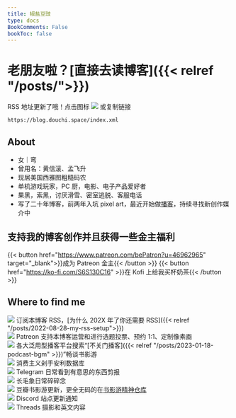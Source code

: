 ```yaml
---
title: 椒盐豆豉
type: docs
BookComments: False
bookToc: false
---
```

# 老朋友啦？[直接去读博客]({{< relref "/posts/">}})
 RSS 地址更新了哦！点击图标 [![](https://douchi.sfo3.cdn.digitaloceanspaces.com/random/logo/rss.png)](https://blog.douchi.space/index.xml) 或复制链接 
```
https://blog.douchi.space/index.xml
```
<!-- ![](dino.gif) -->
## About
- 女｜弯
- 曾用名：黄信滚、孟飞升
- 现居美国西雅图粗糙码农
- 单机游戏玩家，PC 厨，电影、电子产品爱好者
- 果黑，索黑，讨厌滑雪、密室逃脱、客服电话
- 写了二十年博客，前两年入坑 pixel art，最近开始做[播客](https://blog.douchi.space/podcast-bgm)，持续寻找新创作媒介中

## 支持我的博客创作并且获得一些金主福利
{{< button href="https://www.patreon.com/bePatron?u=46962965" target="_blank">}}成为 Patreon 金主{{< /button >}}
{{< button href="https://ko-fi.com/S6S130C16" >}}在 Kofi 上给我买杯奶茶{{< /button >}}

## Where to find me
[![](https://douchi.sfo3.cdn.digitaloceanspaces.com/random/logo/rss.png)](https://blog.douchi.space/index.xml) 订阅本博客 RSS，[为什么 202X 年了你还需要 RSS]({{< relref "/posts/2022-08-28-my-rss-setup">}}) \
[![](https://douchi.sfo3.cdn.digitaloceanspaces.com/random/logo/patreon.png)](https://www.patreon.com/bePatron?u=46962965) Patreon 支持本博客运营和进行选题投票、预约 1:1、定制像素画 \
[![](https://douchi.sfo3.cdn.digitaloceanspaces.com/random/logo/spotify.png)](https://open.spotify.com/show/3146ubWByIlxIPNNfTBCFZ) 各大泛用型播客平台搜索“[不关门播客]({{< relref "/posts/2023-01-18-podcast-bgm" >}})”畅谈书影游 \
[![](https://douchi.sfo3.cdn.digitaloceanspaces.com/random/logo/notion.png)](https://mtfront.notion.site/mtfront-shopping-reviews-e568ee6ebaa44b5da146cbe4ac4663eb) 消费主义剁手安利数据库 \
[![](https://douchi.sfo3.cdn.digitaloceanspaces.com/random/logo/telegram.png)](https://t.me/mtfront) Telegram 日常看到有意思的东西剪报 \
[![](https://douchi.sfo3.cdn.digitaloceanspaces.com/random/logo/mastodon.png)](https://douchi.space/@mtfront) 长毛象日常碎碎念 \
[![](https://douchi.sfo3.cdn.digitaloceanspaces.com/random/logo/douban.png)](https://www.douban.com/people/mfcndw/) 豆瓣书影游更新，更全无码的在[书影游精神仓库](https://mtfront.notion.site/2485c762efe040b988531aaa3e45ad25) \
[![](https://douchi.sfo3.cdn.digitaloceanspaces.com/random/logo/discord.png)](https://discord.gg/cESS4JpsdG) Discord 站点更新通知 \
[![](https://douchi.sfo3.cdn.digitaloceanspaces.com/random/logo/threads.png)](https://www.threads.net/@mtfront) Threads 摄影和英文内容 